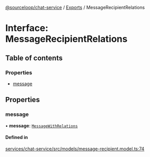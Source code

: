 [@sourceloop/chat-service](../README.md) / [Exports](../modules.md) / MessageRecipientRelations

# Interface: MessageRecipientRelations

## Table of contents

### Properties

- [message](MessageRecipientRelations.md#message)

## Properties

### message

• **message**: [`MessageWithRelations`](../modules.md#messagewithrelations)

#### Defined in

[services/chat-service/src/models/message-recipient.model.ts:74](https://github.com/sourcefuse/loopback4-microservice-catalog/blob/bc2553587/services/chat-service/src/models/message-recipient.model.ts#L74)
